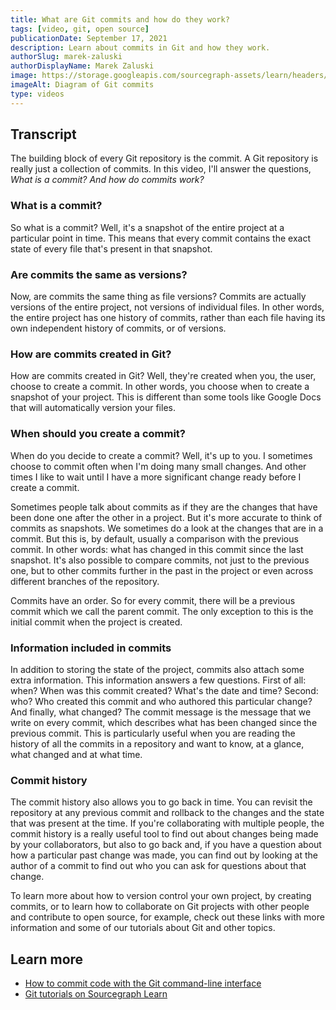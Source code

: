 ```yaml
---
title: What are Git commits and how do they work?
tags: [video, git, open source]
publicationDate: September 17, 2021
description: Learn about commits in Git and how they work.
authorSlug: marek-zaluski
authorDisplayName: Marek Zaluski
image: https://storage.googleapis.com/sourcegraph-assets/learn/headers/git-commit-thumbnail.jpg
imageAlt: Diagram of Git commits
type: videos
---
```


<EmbeddedYoutubeVideo id="zXlNqCioxBY" />

## Transcript

The building block of every Git repository is the commit. A Git repository is really just a collection of commits. In this video, I'll answer the questions, _What is a commit? And how do commits work?_

### What is a commit?

So what is a commit? Well, it's a snapshot of the entire project at a particular point in time. This means that every commit contains the exact state of every file that's present in that snapshot.

### Are commits the same as versions?

Now, are commits the same thing as file versions? Commits are actually versions of the entire project, not versions of individual files. In other words, the entire project has one history of commits, rather than each file having its own independent history of commits, or of versions.

### How are commits created in Git?

How are commits created in Git? Well, they're created when you, the user, choose to create a commit. In other words, you choose when to create a snapshot of your project. This is different than some tools like Google Docs that will automatically version your files.

### When should you create a commit?

When do you decide to create a commit? Well, it's up to you. I sometimes choose to commit often when I'm doing many small changes. And other times I like to wait until I have a more significant change ready before I create a commit.

Sometimes people talk about commits as if they are the changes that have been done one after the other in a project. But it's more accurate to think of commits as snapshots. We sometimes do a look at the changes that are in a commit. But this is, by default, usually a comparison with the previous commit. In other words: what has changed in this commit since the last snapshot. It's also possible to compare commits, not just to the previous one, but to other commits further in the past in the project or even across different branches of the repository.

Commits have an order. So for every commit, there will be a previous commit which we call the parent commit. The only exception to this is the initial commit when the project is created.

### Information included in commits

In addition to storing the state of the project, commits also attach some extra information. This information answers a few questions. First of all: when? When was this commit created? What's the date and time? Second: who? Who created this commit and who authored this particular change? And finally, what changed? The commit message is the message that we write on every commit, which describes what has been changed since the previous commit. This is particularly useful when you are reading the history of all the commits in a repository and want to know, at a glance, what changed and at what time.

### Commit history

The commit history also allows you to go back in time. You can revisit the repository at any previous commit and rollback to the changes and the state that was present at the time. If you're collaborating with multiple people, the commit history is a really useful tool to find out about changes being made by your collaborators, but also to go back and, if you have a question about how a particular past change was made, you can find out by looking at the author of a commit to find out who you can ask for questions about that change.

To learn more about how to version control your own project, by creating commits, or to learn how to collaborate on Git projects with other people and contribute to open source, for example, check out these links with more information and some of our tutorials about Git and other topics.

## Learn more
- [How to commit code with the Git command-line interface](/how-to-commit-code-with-the-git-command-line-interface)
- [Git tutorials on Sourcegraph Learn](/tags/git)
